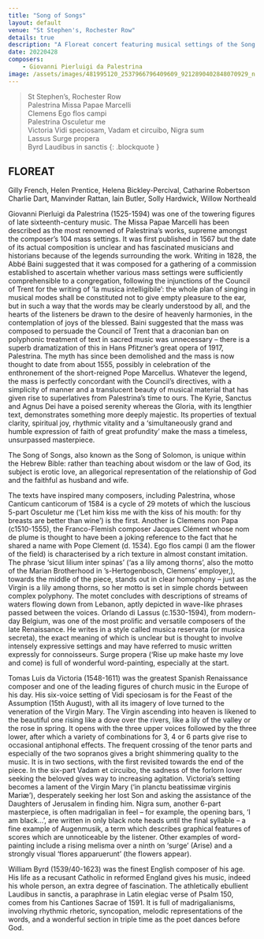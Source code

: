 ```yaml
---
title: "Song of Songs"
layout: default
venue: "St Stephen's, Rochester Row"
details: true
description: "A Floreat concert featuring musical settings of the Song of Songs, celebrating love and beauty in sacred music."
date: 20220428
composers:
    - Giovanni Pierluigi da Palestrina
image: /assets/images/481995120_2537966796409609_9212890402848070929_n.jpg
---
```


> St Stephen’s, Rochester Row  
> Palestrina Missa Papae Marcelli  
> Clemens Ego flos campi  
> Palestrina Osculetur me  
> Victoria Vidi speciosam, Vadam et circuibo, Nigra sum  
> Lassus Surge propera  
> Byrd Laudibus in sanctis
{: .blockquote }

## FLOREAT
Gilly French, Helen Prentice, Helena Bickley-Percival, Catharine Robertson
Charlie Dart, Manvinder Rattan, Iain Butler, Solly Hardwick, Willow Northeald

Giovanni Pierluigi da Palestrina (1525-1594) was one of the towering figures of late sixteenth-century music.  The Missa Papae Marcelli has been described as the most renowned of Palestrina’s works, supreme amongst the composer’s 104 mass settings.  It was first published in 1567 but the date of its actual composition is unclear and has fascinated musicians and historians because of the legends surrounding the work.  Writing in 1828, the Abbé Baini suggested that it was composed for a gathering of a commission established to ascertain whether various mass settings were sufficiently comprehensible to a congregation, following the injunctions of the Council of Trent for the writing of ‘la musica intelligibile’: the whole plan of singing in musical modes shall be constituted not to give empty pleasure to the ear, but in such a way that the words may be clearly understood by all, and the hearts of the listeners be drawn to the desire of heavenly harmonies, in the contemplation of joys of the blessed.  Baini suggested that the mass was composed to persuade the Council of Trent that a draconian ban on polyphonic treatment of text in sacred music was unnecessary – there is a superb dramatization of this in Hans Pfitzner’s great opera of 1917, Palestrina.  The myth has since been demolished and the mass is now thought to date from about 1555, possibly in celebration of the enthronement of the short-reigned Pope Marcellus.  Whatever the legend, the mass is perfectly concordant with the Council’s directives, with a simplicity of manner and a translucent beauty of musical material that has given rise to superlatives from Palestrina’s time to ours. The Kyrie, Sanctus and Agnus Dei have a poised serenity whereas the Gloria, with its lengthier text, demonstrates something more deeply majestic.  Its properties of textual clarity, spiritual joy, rhythmic vitality and a ‘simultaneously grand and humble expression of faith of great profundity’ make the mass a timeless, unsurpassed masterpiece.

The Song of Songs, also known as the Song of Solomon, is unique within the Hebrew Bible: rather than teaching about wisdom or the law of God, its subject is erotic love, an allegorical representation of the relationship of God and the faithful as husband and wife.

The texts have inspired many composers, including Palestrina, whose Canticum canticorum of 1584 is a cycle of 29 motets of which the luscious 5-part Osculetur me (‘Let him kiss me with the kiss of his mouth: for thy breasts are better than wine’) is the first.  Another is Clemens non Papa (c1510-1555), the Franco-Flemish composer Jacques Clément whose nom de plume is thought to have been a joking reference to the fact that he shared a name with Pope Clement (d. 1534).  Ego flos campi (I am the flower of the field) is characterised by a rich texture in almost constant imitation.  The phrase ‘sicut lilium inter spinas’ (‘as a lily among thorns’, also the motto of the Marian Brotherhood in ’s-Hertogenbosch, Clemens’ employer,), towards the middle of the piece, stands out in clear homophony – just as the Virgin is a lily among thorns, so her motto is set in simple chords between complex polyphony.  The motet concludes with descriptions of streams of waters flowing down from Lebanon, aptly depicted in wave-like phrases passed between the voices.  Orlando di Lassus (c.1530-1594), from modern-day Belgium, was one of the most prolific and versatile composers of the late Renaissance.  He writes in a style called musica reservata (or musica secreta), the exact meaning of which is unclear but is thought to involve intensely expressive settings and may have referred to music written expressly for connoisseurs.  Surge propera (‘Rise up make haste my love and come) is full of wonderful word-painting, especially at the start.

Tomas Luis da Victoria (1548-1611) was the greatest Spanish Renaissance composer and one of the leading figures of church music in the Europe of his day.  His six-voice setting of Vidi speciosam is for the Feast of the Assumption (15th August), with all its imagery of love turned to the veneration of the Virgin Mary.  The Virgin ascending into heaven is likened to the beautiful one rising like a dove over the rivers, like a lily of the valley or the rose in spring.  It opens with the three upper voices followed by the three lower, after which a variety of combinations for 3, 4 or 6 parts give rise to occasional antiphonal effects. The frequent crossing of the tenor parts and especially of the two sopranos gives a bright shimmering quality to the music.  It is in two sections, with the first revisited towards the end of the piece.  In the six-part Vadam et circuibo, the sadness of the forlorn lover seeking the beloved gives way to increasing agitation. Victoria’s setting becomes a lament of the Virgin Mary (‘in planctu beatissimæ virginis Mariæ’), desperately seeking her lost Son and asking the assistance of the Daughters of Jerusalem in finding him.  Nigra sum, another 6-part masterpiece, is often madrigalian in feel – for example, the opening bars, ‘I am black…’, are written in only black note heads until the final syllable – a fine example of Augenmusik, a term which describes graphical features of scores which are unnoticeable by the listener.  Other examples of word-painting include a rising melisma over a ninth on ‘surge’ (Arise) and a strongly visual ‘flores apparuerunt’ (the flowers appear).

William Byrd (1539/40-1623) was the finest English composer of his age. His life as a recusant Catholic in reformed England gives his music, indeed his whole person, an extra degree of fascination. The athletically ebullient Laudibus in sanctis, a paraphrase in Latin elegiac verse of Psalm 150, comes from his Cantiones Sacrae of 1591. It is full of madrigalianisms, involving rhythmic rhetoric, syncopation, melodic representations of the words, and a wonderful section in triple time as the poet dances before God.
